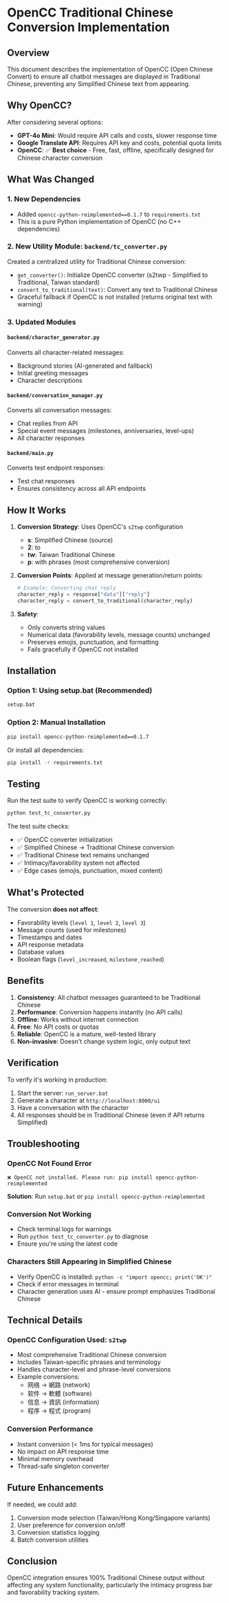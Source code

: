 # OpenCC Traditional Chinese Conversion Implementation

## Overview

This document describes the implementation of OpenCC (Open Chinese Convert) to ensure all chatbot messages are displayed in Traditional Chinese, preventing any Simplified Chinese text from appearing.

## Why OpenCC?

After considering several options:
- **GPT-4o Mini**: Would require API calls and costs, slower response time
- **Google Translate API**: Requires API key and costs, potential quota limits
- **OpenCC**: ✅ **Best choice** - Free, fast, offline, specifically designed for Chinese character conversion

## What Was Changed

### 1. New Dependencies
- Added `opencc-python-reimplemented==0.1.7` to `requirements.txt`
- This is a pure Python implementation of OpenCC (no C++ dependencies)

### 2. New Utility Module: `backend/tc_converter.py`
Created a centralized utility for Traditional Chinese conversion:
- `get_converter()`: Initialize OpenCC converter (s2twp - Simplified to Traditional, Taiwan standard)
- `convert_to_traditional(text)`: Convert any text to Traditional Chinese
- Graceful fallback if OpenCC is not installed (returns original text with warning)

### 3. Updated Modules

#### `backend/character_generator.py`
Converts all character-related messages:
- Background stories (AI-generated and fallback)
- Initial greeting messages
- Character descriptions

#### `backend/conversation_manager.py`
Converts all conversation messages:
- Chat replies from API
- Special event messages (milestones, anniversaries, level-ups)
- All character responses

#### `backend/main.py`
Converts test endpoint responses:
- Test chat responses
- Ensures consistency across all API endpoints

## How It Works

1. **Conversion Strategy**: Uses OpenCC's `s2twp` configuration
   - **s**: Simplified Chinese (source)
   - **2**: to
   - **tw**: Taiwan Traditional Chinese
   - **p**: with phrases (most comprehensive conversion)

2. **Conversion Points**: Applied at message generation/return points:
   ```python
   # Example: Converting chat reply
   character_reply = response["data"]["reply"]
   character_reply = convert_to_traditional(character_reply)
   ```

3. **Safety**:
   - Only converts string values
   - Numerical data (favorability levels, message counts) unchanged
   - Preserves emojis, punctuation, and formatting
   - Fails gracefully if OpenCC not installed

## Installation

### Option 1: Using setup.bat (Recommended)
```bash
setup.bat
```

### Option 2: Manual Installation
```bash
pip install opencc-python-reimplemented==0.1.7
```

Or install all dependencies:
```bash
pip install -r requirements.txt
```

## Testing

Run the test suite to verify OpenCC is working correctly:

```bash
python test_tc_converter.py
```

The test suite checks:
- ✅ OpenCC converter initialization
- ✅ Simplified Chinese → Traditional Chinese conversion
- ✅ Traditional Chinese text remains unchanged
- ✅ Intimacy/favorability system not affected
- ✅ Edge cases (emojis, punctuation, mixed content)

## What's Protected

The conversion **does not affect**:
- Favorability levels (`level 1`, `level 2`, `level 3`)
- Message counts (used for milestones)
- Timestamps and dates
- API response metadata
- Database values
- Boolean flags (`level_increased`, `milestone_reached`)

## Benefits

1. **Consistency**: All chatbot messages guaranteed to be Traditional Chinese
2. **Performance**: Conversion happens instantly (no API calls)
3. **Offline**: Works without internet connection
4. **Free**: No API costs or quotas
5. **Reliable**: OpenCC is a mature, well-tested library
6. **Non-invasive**: Doesn't change system logic, only output text

## Verification

To verify it's working in production:

1. Start the server: `run_server.bat`
2. Generate a character at `http://localhost:8000/ui`
3. Have a conversation with the character
4. All responses should be in Traditional Chinese (even if API returns Simplified)

## Troubleshooting

### OpenCC Not Found Error
```
❌ OpenCC not installed. Please run: pip install opencc-python-reimplemented
```
**Solution**: Run `setup.bat` or `pip install opencc-python-reimplemented`

### Conversion Not Working
- Check terminal logs for warnings
- Run `python test_tc_converter.py` to diagnose
- Ensure you're using the latest code

### Characters Still Appearing in Simplified Chinese
- Verify OpenCC is installed: `python -c "import opencc; print('OK')"`
- Check if error messages in terminal
- Character generation uses AI - ensure prompt emphasizes Traditional Chinese

## Technical Details

### OpenCC Configuration Used: `s2twp`
- Most comprehensive Traditional Chinese conversion
- Includes Taiwan-specific phrases and terminology
- Handles character-level and phrase-level conversions
- Example conversions:
  - 网络 → 網路 (network)
  - 软件 → 軟體 (software)
  - 信息 → 資訊 (information)
  - 程序 → 程式 (program)

### Conversion Performance
- Instant conversion (< 1ms for typical messages)
- No impact on API response time
- Minimal memory overhead
- Thread-safe singleton converter

## Future Enhancements

If needed, we could add:
1. Conversion mode selection (Taiwan/Hong Kong/Singapore variants)
2. User preference for conversion on/off
3. Conversion statistics logging
4. Batch conversion utilities

## Conclusion

OpenCC integration ensures 100% Traditional Chinese output without affecting any system functionality, particularly the intimacy progress bar and favorability tracking system.
